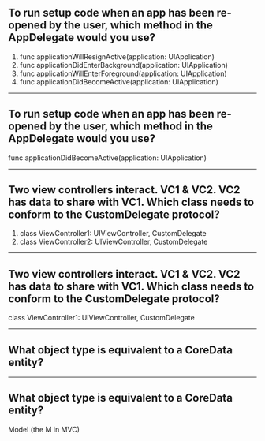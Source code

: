 ## To run setup code when an app has been re-opened by the user, which method in the AppDelegate would you use?

1. func applicationWillResignActive(application: UIApplication)
1. func applicationDidEnterBackground(application: UIApplication)
1. func applicationWillEnterForeground(application: UIApplication)
1. func applicationDidBecomeActive(application: UIApplication)

---

## To run setup code when an app has been re-opened by the user, which method in the AppDelegate would you use?

func applicationDidBecomeActive(application: UIApplication)

---

## Two view controllers interact. VC1 & VC2. VC2 has data to share with VC1. Which class needs to conform to the CustomDelegate protocol?

1. class ViewController1: UIViewController, CustomDelegate
1. class ViewController2: UIViewController, CustomDelegate

---

## Two view controllers interact. VC1 & VC2. VC2 has data to share with VC1. Which class needs to conform to the CustomDelegate protocol?

class ViewController1: UIViewController, CustomDelegate

---

## What object type is equivalent to a CoreData entity?

---

## What object type is equivalent to a CoreData entity?

Model (the M in MVC)
